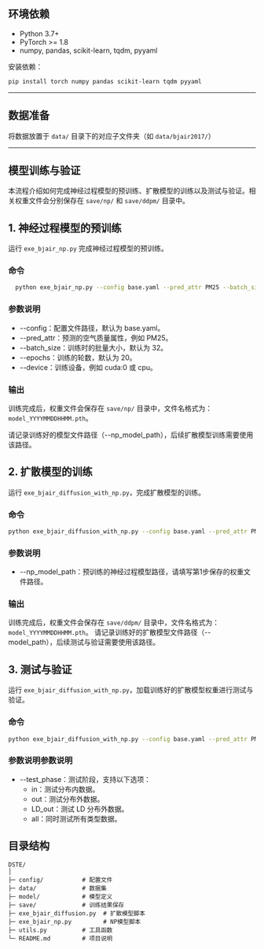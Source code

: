 
## 环境依赖 

- Python 3.7+
- PyTorch >= 1.8
- numpy, pandas, scikit-learn, tqdm, pyyaml

安装依赖：
```bash
pip install torch numpy pandas scikit-learn tqdm pyyaml
```
---

## 数据准备

将数据放置于 `data/` 目录下的对应子文件夹（如 `data/bjair2017/`）

---



## 模型训练与验证
本流程介绍如何完成神经过程模型的预训练、扩散模型的训练以及测试与验证。相关权重文件会分别保存在 `save/np/` 和 `save/ddpm/` 目录中。

## **1. 神经过程模型的预训练**

运行 `exe_bjair_np.py` 完成神经过程模型的预训练。

### **命令**
```bash
  python exe_bjair_np.py --config base.yaml --pred_attr PM25 --batch_size 32 --epochs 20 --device cuda:0
```
### **参数说明**
- --config：配置文件路径，默认为 base.yaml。
- --pred_attr：预测的空气质量属性，例如 PM25。
- --batch_size：训练时的批量大小，默认为 32。
- --epochs：训练的轮数，默认为 20。
- --device：训练设备，例如 cuda:0 或 cpu。
### **输出**

训练完成后，权重文件会保存在 `save/np/` 目录中，文件名格式为：`model_YYYYMMDDHHMM.pth`。

请记录训练好的模型文件路径（--np_model_path），后续扩散模型训练需要使用该路径。
## **2. 扩散模型的训练**
运行 `exe_bjair_diffusion_with_np.py`，完成扩散模型的训练。

### **命令**
```bash
python exe_bjair_diffusion_with_np.py --config base.yaml --pred_attr PM25 --np_model_path [刚才训练好的np_model路径] --batch_size 64 --epochs 30 --device cuda:0
```
### **参数说明**
- --np_model_path：预训练的神经过程模型路径，请填写第1步保存的权重文件路径。

### **输出**
训练完成后，权重文件会保存在 `save/ddpm/` 目录中，文件名格式为：`model_YYYYMMDDHHMM.pth`。
请记录训练好的扩散模型文件路径（--model_path），后续测试与验证需要使用该路径。
## **3. 测试与验证**
运行 `exe_bjair_diffusion_with_np.py`，加载训练好的扩散模型权重进行测试与验证。

### **命令**
```bash
python exe_bjair_diffusion_with_np.py --config base.yaml --pred_attr PM25 --np_model_path [刚才训练好的np_model路径] --model_path [训练好的扩散模型路径] --test_phase all --device cuda:0
```
### **参数说明**参数说明
- --test_phase：测试阶段，支持以下选项：
    - in：测试分布内数据。
    - out：测试分布外数据。
    - LD_out：测试 LD 分布外数据。
    - all：同时测试所有类型数据。

## 目录结构 
```
DSTE/
│
├─ config/           # 配置文件
├─ data/             # 数据集
├─ model/            # 模型定义
├─ save/             # 训练结果保存
├─ exe_bjair_diffusion.py  # 扩散模型脚本
├─ exe_bjair_np.py         # NP模型脚本
├─ utils.py          # 工具函数
└─ README.md         # 项目说明
```
